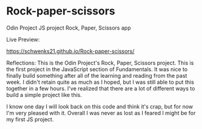 # Rock-paper-scissors
Odin Project JS project Rock, Paper, Scissors app

Live Preview:

https://schwenks21.github.io/Rock-paper-scissors/

Reflections:
This is the Odin Project's Rock, Paper, Scissors project.  This is the first project in the JavaScript section of Fundamentals.  It was nice to finally build something after all of the learning and reading from the past week.  I didn't retain quite as much as I hoped, but I was still able to put this together in a few hours.  I've realized that there are a lot of different ways to build a simple project like this.

I know one day I will look back on this code and think it's crap, but for now I'm very pleased with it.  Overall I was never as lost as I feared I might be for my first JS project.